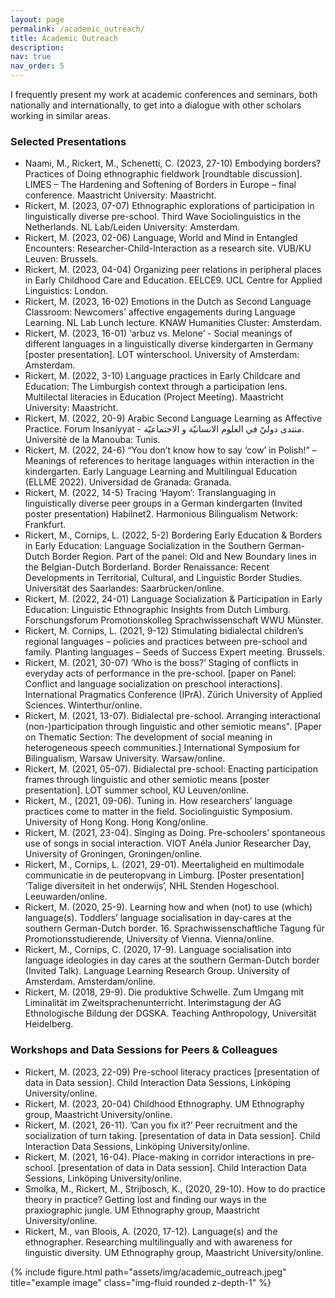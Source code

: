 ```yaml
---
layout: page
permalink: /academic_outreach/
title: Academic Outreach
description: 
nav: true
nav_order: 5
---
```


I frequently present my work at academic conferences and seminars, both nationally and internationally, to get into a dialogue with other scholars working in similar areas.

### Selected Presentations
* Naami, M., Rickert, M., Schenetti, C. (2023, 27-10) Embodying borders? Practices of Doing ethnographic fieldwork [roundtable discussion]. LIMES – The Hardening and Softening of Borders in Europe – final conference. Maastricht University: Maastricht.
* Rickert, M. (2023, 07-07) Ethnographic explorations of participation in linguistically diverse pre-school. Third Wave Sociolinguistics in the Netherlands. NL Lab/Leiden University: Amsterdam.
* Rickert, M. (2023, 02-06) Language, World and Mind in Entangled Encounters: Researcher-Child-Interaction as a research site. VUB/KU Leuven: Brussels.
* Rickert, M. (2023, 04-04) Organizing peer relations in peripheral places in Early Childhood Care and Education. EELCE9. UCL Centre for Applied Linguistics: London.
* Rickert, M. (2023, 16-02) Emotions in the Dutch as Second Language Classroom: Newcomers’ affective engagements during Language Learning. NL Lab Lunch lecture. KNAW Humanities Cluster: Amsterdam.
* Rickert, M. (2023, 16-01) ‘arbuz vs. Melone’ - Social meanings of different languages in a 
linguistically diverse kindergarten in Germany [poster presentation]. LOT 
winterschool. University of Amsterdam: Amsterdam.
* Rickert, M. (2022, 3-10) Language practices in Early Childcare and Education: The Limburgish 
context through a participation lens. Multilectal literacies in Education (Project Meeting). Maastricht University: Maastricht.
* Rickert, M. (2022, 20-9) Arabic Second Language Learning as Affective Practice. Forum 
Insaniyyat - منتدى دوليّ في العلوم الانسانيّة و الاجتماعيّة. Université de la Manouba: Tunis.
* Rickert, M. (2022, 24-6) “You don’t know how to say ‘cow’ in Polish!” – Meanings of 
references to heritage languages within interaction in the kindergarten. Early Language Learning and Multilingual Education (ELLME 2022). Universidad de Granada: Granada.
* Rickert, M. (2022, 14-5) Tracing ‘Hayom’: Translanguaging in linguistically diverse peer 
groups in a German kindergarten (Invited poster presentation) Habilnet2. Harmonious Bilingualism Network: Frankfurt.
* Rickert, M., Cornips, L. (2022, 5-2) Bordering Early Education & Borders in Early Education: 
Language Socialization in the Southern German-Dutch Border Region. Part of the panel: Old and New Boundary lines in the Belgian-Dutch Borderland. Border Renaissance: Recent Developments in Territorial, Cultural, and Linguistic Border Studies. Universität des Saarlandes: Saarbrücken/online.
* Rickert, M. (2022, 24-01) Language Socialization & Participation in Early Education: Linguistic 
Ethnographic Insights from Dutch Limburg. Forschungsforum Promotionskolleg Sprachwissenschaft WWU Münster.
* Rickert, M. Cornips, L. (2021, 9-12) Stimulating bidialectal children’s regional languages – 
policies and practices between pre-school and family. Planting languages – Seeds of Success Expert meeting. Brussels.
* Rickert, M. (2021, 30-07) ‘Who is the boss?’ Staging of conflicts in everyday acts of 
performance in the pre-school. [paper on Panel: Conflict and language socialization on preschool interactions]. International Pragmatics Conference (IPrA). Zürich University of Applied Sciences. Winterthur/online.
* Rickert, M. (2021, 13-07). Bidialectal pre-school. Arranging interactional (non-)participation 
through linguistic and other semiotic means". [Paper on Thematic Section: The development of social meaning in heterogeneous speech communities.] International Symposium for Bilingualism, Warsaw University. Warsaw/online.
* Rickert, M. (2021, 05-07). Bidialectal pre-school: Enacting participation frames through 
linguistic and other semiotic means [poster presentation]. LOT summer school, KU Leuven/online.
* Rickert, M., (2021, 09-06). Tuning in. How researchers’ language practices come to matter in 
the field. Sociolinguistic Symposium. University of Hong Kong. Hong Kong/online.
* Rickert, M. (2021, 23-04). Singing as Doing. Pre-schoolers’ spontaneous use of songs in social 
interaction. VIOT Anéla Junior Researcher Day, University of Groningen, Groningen/online.
* Rickert, M., Cornips, L. (2021, 29-01). Meertaligheid en multimodale communicatie in de 
peuteropvang in Limburg. [Poster presentation] ‘Talige diversiteit in het onderwijs’, NHL Stenden Hogeschool. Leeuwarden/online.
* Rickert, M. (2020, 25-9). Learning how and when (not) to use (which) language(s). Toddlers’ 
language socialisation in day-cares at the southern German-Dutch border. 16. Sprachwissenschaftliche Tagung für Promotionsstudierende, University of Vienna. Vienna/online.
* Rickert, M., Cornips, C. (2020, 17-9). Language socialisation into language ideologies in day 
cares at the southern German-Dutch border (Invited Talk). Language Learning Research Group. University of Amsterdam. Amsterdam/online.
* Rickert, M. (2018, 29-9). Die produktive Schwelle. Zum Umgang mit Liminalität im 
Zweitsprachenunterricht. Interimstagung der AG Ethnologische Bildung der DGSKA. Teaching Anthropology, Universität Heidelberg.

### Workshops and Data Sessions for Peers & Colleagues
* Rickert, M. (2023, 22-09) Pre-school literacy practices [presentation of data in Data session]. Child Interaction Data Sessions, Linköping University/online.
* Rickert, M. (2023, 20-04) Childhood Ethnography. UM Ethnography group, Maastricht University/online.
* Rickert, M. (2021, 26-11). ’Can you fix it?’ Peer recruitment and the socialization of turn 
taking. [presentation of data in Data session]. Child Interaction Data Sessions, Linköping University/online.
* Rickert, M. (2021, 16-04). Place-making in corridor interactions in pre-school. [presentation 
of data in Data session]. Child Interaction Data Sessions, Linköping University/online.
* Smolka, M., Rickert, M., Strijbosch, K., (2020, 29-10). How to do practice theory in practice? 
Getting lost and finding our ways in the praxiographic jungle. UM Ethnography group, Maastricht University/online.
* Rickert, M., van Bloois, A. (2020, 17-12). Language(s) and the ethnographer. Researching 
multilingually and with awareness for linguistic diversity. UM Ethnography group, Maastricht University/online.


<div class="row">
    <div class="col-sm mt-3 mt-md-0">
        {% include figure.html path="assets/img/academic_outreach.jpeg" title="example image" class="img-fluid rounded z-depth-1" %}
    </div>
</div>
<div class="caption">
</div>
